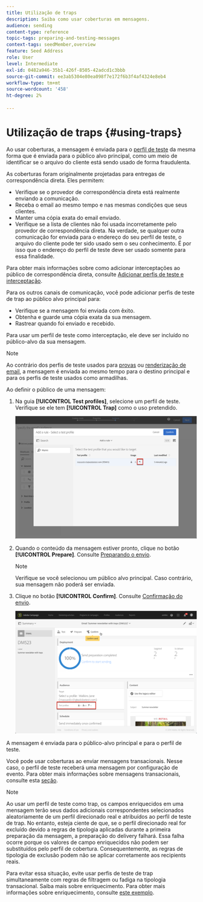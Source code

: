 ```yaml
---
title: Utilização de traps
description: Saiba como usar coberturas em mensagens.
audience: sending
content-type: reference
topic-tags: preparing-and-testing-messages
context-tags: seedMember,overview
feature: Seed Address
role: User
level: Intermediate
exl-id: 0482a946-35b1-426f-8505-42adcd1c3bbb
source-git-commit: ee3ab5304e80ea098f7e172f6b3f4af4324e8eb4
workflow-type: tm+mt
source-wordcount: '458'
ht-degree: 2%

---
```


# Utilização de traps {#using-traps}

Ao usar coberturas, a mensagem é enviada para o [perfil de teste](../../audiences/using/managing-test-profiles.md) da mesma forma que é enviada para o público alvo principal, como um meio de identificar se o arquivo do cliente está sendo usado de forma fraudulenta.

As coberturas foram originalmente projetadas para entregas de correspondência direta. Eles permitem:

* Verifique se o provedor de correspondência direta está realmente enviando a comunicação.
* Receba o email ao mesmo tempo e nas mesmas condições que seus clientes.
* Manter uma cópia exata do email enviado.
* Verifique se a lista de clientes não foi usada incorretamente pelo provedor de correspondência direta. Na verdade, se qualquer outra comunicação for enviada para o endereço do seu perfil de teste, o arquivo do cliente pode ter sido usado sem o seu conhecimento. É por isso que o endereço do perfil de teste deve ser usado somente para essa finalidade.

Para obter mais informações sobre como adicionar interceptações ao público de correspondência direta, consulte [Adicionar perfis de teste e interceptação](../../channels/using/defining-the-direct-mail-audience.md#adding-test-and-trap-profiles).

Para os outros canais de comunicação, você pode adicionar perfis de teste de trap ao público alvo principal para:

* Verifique se a mensagem foi enviada com êxito.
* Obtenha e guarde uma cópia exata da sua mensagem.
* Rastrear quando foi enviado e recebido.

Para usar um perfil de teste como interceptação, ele deve ser incluído no público-alvo da sua mensagem.

>[!NOTE]
>
>Ao contrário dos perfis de teste usados para [provas](../../sending/using/sending-proofs.md) ou [renderização de email](../../sending/using/email-rendering.md), a mensagem é enviada ao mesmo tempo para o destino principal e para os perfis de teste usados como armadilhas.

Ao definir o público de uma mensagem:

1. Na guia **[!UICONTROL Test profiles]**, selecione um perfil de teste. Verifique se ele tem **[!UICONTROL Trap]** como o uso pretendido.

   ![](assets/trap_select.png)

1. Quando o conteúdo da mensagem estiver pronto, clique no botão **[!UICONTROL Prepare]**. Consulte [Preparando o envio](../../sending/using/preparing-the-send.md).
   >[!NOTE]
   >
   >Verifique se você selecionou um público alvo principal. Caso contrário, sua mensagem não poderá ser enviada.

1. Clique no botão **[!UICONTROL Confirm]**. Consulte [Confirmação do envio](../../sending/using/confirming-the-send.md).

   ![](assets/trap_confirm.png)

A mensagem é enviada para o público-alvo principal e para o perfil de teste.

Você pode usar coberturas ao enviar mensagens transacionais. Nesse caso, o perfil de teste receberá uma mensagem por configuração de evento. Para obter mais informações sobre mensagens transacionais, consulte esta [seção](../../channels/using/getting-started-with-transactional-msg.md).

>[!NOTE]
>
>Ao usar um perfil de teste como trap, os campos enriquecidos em uma mensagem terão seus dados adicionais correspondentes selecionados aleatoriamente de um perfil direcionado real e atribuídos ao perfil de teste de trap. No entanto, esteja ciente de que, se o perfil direcionado real for excluído devido a regras de tipologia aplicadas durante a primeira preparação da mensagem, a preparação do delivery falhará. Essa falha ocorre porque os valores de campo enriquecidos não podem ser substituídos pelo perfil de cobertura. Consequentemente, as regras de tipologia de exclusão podem não se aplicar corretamente aos recipients reais.
>
>Para evitar essa situação, evite usar perfis de teste de trap simultaneamente com regras de filtragem ou fadiga na tipologia transacional. Saiba mais sobre enriquecimento. Para obter mais informações sobre enriquecimento, consulte [este exemplo](../../automating/using/enriching-profile-data-file.md).
